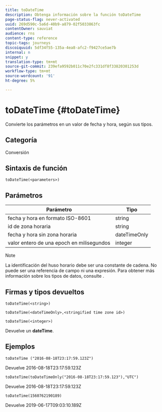 ```yaml
---
title: toDateTime
description: Obtenga información sobre la función toDateTime
page-status-flag: never-activated
uuid: 269d590c-5a6d-40b9-a879-02f5033863fc
contentOwner: sauviat
audience: rns
content-type: reference
topic-tags: journeys
discoiquuid: 5df34f55-135a-4ea8-afc2-f9427ce5ae7b
internal: n
snippet: y
translation-type: tm+mt
source-git-commit: 239efa9592b011c70e2fc331df8f33820301253d
workflow-type: tm+mt
source-wordcount: '91'
ht-degree: 5%

---
```


# toDateTime {#toDateTime}

Convierte los parámetros en un valor de fecha y hora, según sus tipos.

## Categoría

Conversión

## Sintaxis de función

`toDateTime(<parameters>)`

## Parámetros

| Parámetro | Tipo |
|-----------|------------------|
| fecha y hora en formato ISO-8601 | string |
| id de zona horaria | string |
| fecha y hora sin zona horaria | dateTimeOnly |
| valor entero de una epoch en milisegundos | integer |

>[!NOTE]
>
>La identificación del huso horario debe ser una constante de cadena. No puede ser una referencia de campo ni una expresión. Para obtener más información sobre los tipos de datos, consulte [](../expression/data-types.md).

## Firmas y tipos devueltos

`toDateTime(<string>)`

`toDateTime(<dateTimeOnly>,<stringified time zone id>)`

`toDateTime(<integer>)`

Devuelve un **dateTime**.

<!--`toDateTime(<year>,<month>,<dayOfMonth>,<hour>,<minute>,<second>)`

Returns a date time with default time zone UTC.

`toDateTime(<year>,<month>,<dayOfMonth>)`
`toDateTime(<stringified timeZone>,<year>,<month>,<dayOfMonth>)`
`toDateTime(<timeZone>,<year>,<month>,<dayOfMonth>)`

Return a datetime where hour, minute and second set to 0.

`toDateTime(<stringified timeZone>,<year>,<month>,<dayOfMonth>,<hour>,<minute>,<second>)`
`toDateTime(<string>)`
`toDateTime(<string>,<integer>)`
`toDateTime(<stringified timeZone>,<dateTimeOnly)`

`toDateTime(<timeZone>,<integer>)`

Return a datetime.

-->

## Ejemplos

`toDateTime ("2016-08-18T23:17:59.123Z")`

Devuelve 2016-08-18T23:17:59.123Z

`toDateTime(toDateTimeOnly("2016-08-18T23:17:59.123"),"UTC")`

Devuelve 2016-08-18T23:17:59.123Z

`toDateTime(1560762190189)`

Devuelve 2019-06-17T09:03:10.189Z

<!--`toDateTime ("2016-08-18T23:17:59.123", "UTC")`

Returns 2016-08-18T23:17:59.123Z.

`toDateTime("Z",2016,8,18,23,17,59)`

Returns 2016-08-18T23:17:59.000Z.

`toDateTime("Z",2016,8,18)`

Returns 2016-08-18T00:00:00.000Z.-->

